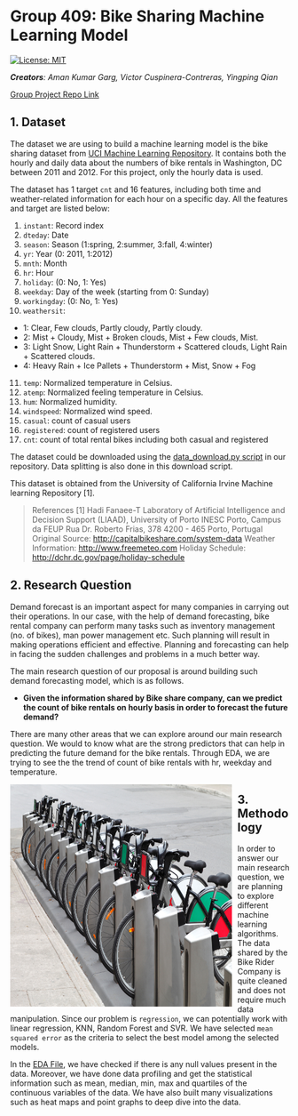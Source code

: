 # Group 409: Bike Sharing Machine Learning Model
[![License: MIT](https://img.shields.io/badge/License-MIT-yellow.svg)](https://opensource.org/licenses/MIT)

*__Creators__: Aman Kumar Garg, Victor Cuspinera-Contreras, Yingping Qian*

[Group Project Repo Link](https://github.com/UBC-MDS/DSCI_522_Group_409)

## 1. Dataset

The dataset we are using to build a machine learning model is the bike sharing dataset from [UCI Machine Learning Repository](https://archive.ics.uci.edu/ml/datasets/bike+sharing+dataset). It contains both the hourly and daily data about the numbers of bike rentals in Washington, DC between 2011 and 2012. For this project, only the hourly data is used.

The dataset has 1 target `cnt` and 16 features, including both time and weather-related information for each hour on a specific day.  All the features and target are listed below:
1. `instant`: Record index
2. `dteday`: Date
3. `season`: Season (1:spring, 2:summer, 3:fall, 4:winter)
4. `yr`: Year (0: 2011, 1:2012)
5. `mnth`: Month 
6. `hr`: Hour
7. `holiday`: (0: No, 1: Yes)
8. `weekday`: Day of the week (starting from 0: Sunday)
9. `workingday`: (0: No, 1: Yes)
10. `weathersit`: 
  - 1: Clear, Few clouds, Partly cloudy, Partly cloudy. 
  - 2: Mist + Cloudy, Mist + Broken clouds, Mist + Few clouds, Mist. 
  - 3: Light Snow, Light Rain + Thunderstorm + Scattered clouds, Light Rain + Scattered clouds. 
  - 4: Heavy Rain + Ice Pallets + Thunderstorm + Mist, Snow + Fog
11. `temp`: Normalized temperature in Celsius.
12. `atemp`: Normalized feeling temperature in Celsius. 
13. `hum`: Normalized humidity.
14. `windspeed`: Normalized wind speed.
15. `casual`: count of casual users
16. `registered`: count of registered users
17. `cnt`: count of total rental bikes including both casual and registered

The dataset could be downloaded using the [data_download.py script](https://github.com/UBC-MDS/DSCI_522_Group_409/blob/master/src/data_download.py) in our repository. Data splitting is also done in this download script.

This dataset is obtained from the University of California Irvine Machine learning Repository [1]. 

> References 
>[1] Hadi Fanaee-T 
> Laboratory of Artificial Intelligence and Decision Support (LIAAD), University of Porto INESC Porto, Campus da FEUP 
Rua Dr. Roberto Frias, 378 4200 - 465 Porto, Portugal 
> Original Source: http://capitalbikeshare.com/system-data 
> Weather Information: http://www.freemeteo.com 
> Holiday Schedule: http://dchr.dc.gov/page/holiday-schedule


## 2. Research Question

Demand forecast is an important aspect for many companies in carrying out their operations. In our case, with the help of demand forecasting, bike rental company can perform many tasks such as inventory management (no. of bikes), man power management etc. Such planning will result in making operations efficient and effective. Planning and forecasting can help in facing the sudden challenges and problems in a much better way.

The main research question of our proposal is around building such demand forecasting model, which is as follows.

- **Given the information shared by Bike share company, can we predict the count of bike rentals on hourly basis in order to forecast the future demand?**

There are many other areas that we can explore around our main research question. We would to know what are the strong predictors that can help in predicting the future demand for the bike rentals. Through EDA, we are trying to see the the trend of count of bike rentals with hr, weekday and temperature.

<p align="center">
<img src="img/bike_rental.jpg" alt="Markdown Monster icon" style="float: left; margin-right: 10px;" height= "400" width= "400" align="middle"/>
</p>


## 3. Methodology

In order to answer our main research question, we are planning to explore different machine learning algorithms. The data shared by the Bike Rider Company is quite cleaned and does not require much data manipulation. Since our problem is `regression`, we can potentially work with linear regression, KNN, Random Forest and SVR. We have selected `mean squared error` as the criteria to select the best model among the selected models.      

In the [EDA File](https://github.com/UBC-MDS/DSCI_522_Group_409/blob/master/eda/EDA.ipynb), we have checked if there is any null values present in the data. Moreover, we have done data profiling and get the statistical information such as mean, median, min, max and quartiles of the continuous variables of the data. We have also built many visualizations such as heat maps and point graphs to deep dive into the data.      

